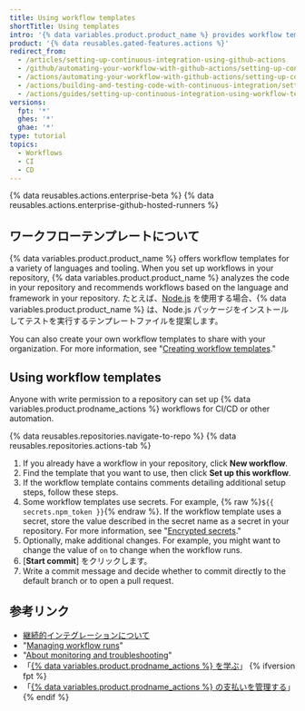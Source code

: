 ```yaml
---
title: Using workflow templates
shortTitle: Using templates
intro: '{% data variables.product.product_name %} provides workflow templates for a variety of languages and tooling.'
product: '{% data reusables.gated-features.actions %}'
redirect_from:
  - /articles/setting-up-continuous-integration-using-github-actions
  - /github/automating-your-workflow-with-github-actions/setting-up-continuous-integration-using-github-actions
  - /actions/automating-your-workflow-with-github-actions/setting-up-continuous-integration-using-github-actions
  - /actions/building-and-testing-code-with-continuous-integration/setting-up-continuous-integration-using-github-actions
  - /actions/guides/setting-up-continuous-integration-using-workflow-templates
versions:
  fpt: '*'
  ghes: '*'
  ghae: '*'
type: tutorial
topics:
  - Workflows
  - CI
  - CD
---
```


{% data reusables.actions.enterprise-beta %}
{% data reusables.actions.enterprise-github-hosted-runners %}

## ワークフローテンプレートについて

{% data variables.product.product_name %} offers workflow templates for a variety of languages and tooling. When you set up workflows in your repository, {% data variables.product.product_name %} analyzes the code in your repository and recommends workflows based on the language and framework in your repository. たとえば、[Node.js](https://nodejs.org/en/) を使用する場合、{% data variables.product.product_name %} は、Node.js パッケージをインストールしてテストを実行するテンプレートファイルを提案します。

You can also create your own workflow templates to share with your organization. For more information, see "[Creating workflow templates](/actions/learn-github-actions/creating-workflow-templates)."

## Using workflow templates

Anyone with write permission to a repository can set up {% data variables.product.prodname_actions %} workflows for CI/CD or other automation.

{% data reusables.repositories.navigate-to-repo %}
{% data reusables.repositories.actions-tab %}
1. If you already have a workflow in your repository, click **New workflow**.
1. Find the template that you want to use, then click **Set up this workflow**.
1. If the workflow template contains comments detailing additional setup steps, follow these steps.
1. Some workflow templates use secrets. For example, {% raw %}`${{ secrets.npm_token }}`{% endraw %}. If the workflow template uses a secret, store the value described in the secret name as a secret in your repository. For more information, see "[Encrypted secrets](/actions/reference/encrypted-secrets)."
1. Optionally, make additional changes. For example, you might want to change the value of `on` to change when the workflow runs.
1. [**Start commit**] をクリックします。
1. Write a commit message and decide whether to commit directly to the default branch or to open a pull request.

## 参考リンク

- [継続的インテグレーションについて](/articles/about-continuous-integration)
- "[Managing workflow runs](/actions/managing-workflow-runs)"
- "[About monitoring and troubleshooting](/actions/monitoring-and-troubleshooting-workflows/about-monitoring-and-troubleshooting)"
- 「[{% data variables.product.prodname_actions %} を学ぶ](/actions/learn-github-actions)」
{% ifversion fpt %}
- 「[{% data variables.product.prodname_actions %} の支払いを管理する](/billing/managing-billing-for-github-actions)」
{% endif %}
